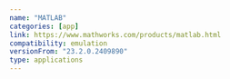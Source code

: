 ```yaml
---
name: "MATLAB"
categories: [app]
link: https://www.mathworks.com/products/matlab.html
compatibility: emulation
versionFrom: "23.2.0.2409890"
type: applications
---
```


